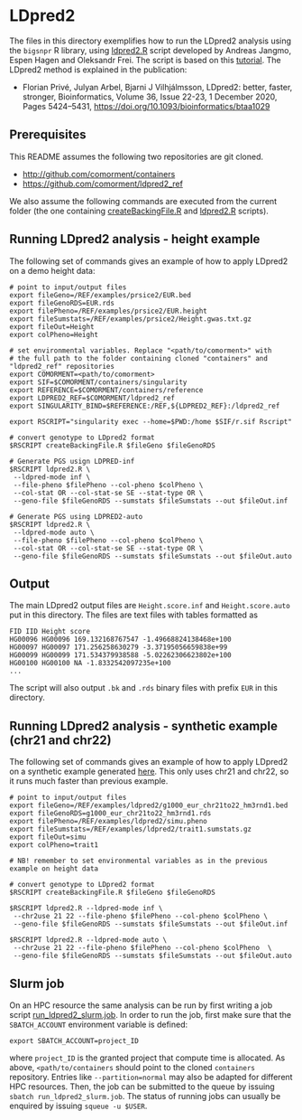# LDpred2

The files in this directory exemplifies how to run the LDpred2 analysis using the ``bigsnpr`` R library, using [ldpred2.R](ldpred2.R) script developed by Andreas Jangmo, Espen Hagen and Oleksandr Frei. The script is based on this [tutorial](https://privefl.github.io/bigsnpr/articles/LDpred2.html).
The LDpred2 method is explained in the publication:

- Florian Privé, Julyan Arbel, Bjarni J Vilhjálmsson, LDpred2: better, faster, stronger, Bioinformatics, Volume 36, Issue 22-23, 1 December 2020, Pages 5424–5431, https://doi.org/10.1093/bioinformatics/btaa1029

## Prerequisites

This README assumes the following two repositories are git cloned.

* http://github.com/comorment/containers
* https://github.com/comorment/ldpred2_ref

We also assume the following commands are executed from the current folder
(the one containing [createBackingFile.R](createBackingFile.R) and [ldpred2.R](ldpred2.R) scripts).

<!--

LDpred2 uses genetic maps from [1000 genomes](https://github.com/joepickrell/1000-genomes-genetic-maps) to convert each SNPs physical position to genomic position.
LDpred2 will try to download these which will cause an error without an internet connection. To prevent this behavior, these should be downloaded manually and
the folder where they are stored should be passed to the LDpred2-script using the flag ``--dir-genetic-maps your-genetic/maps-directory``.
 -->

## Running LDpred2 analysis - height example

The following set of commands gives an example of how to apply LDpred2 on a demo height data:
```
# point to input/output files
export fileGeno=/REF/examples/prsice2/EUR.bed
export fileGenoRDS=EUR.rds
export filePheno=/REF/examples/prsice2/EUR.height
export fileSumstats=/REF/examples/prsice2/Height.gwas.txt.gz
export fileOut=Height
export colPheno=Height

# set environmental variables. Replace "<path/to/comorment>" with 
# the full path to the folder containing cloned "containers" and "ldpred2_ref" repositories
export COMORMENT=<path/to/comorment>
export SIF=$COMORMENT/containers/singularity
export REFERENCE=$COMORMENT/containers/reference
export LDPRED2_REF=$COMORMENT/ldpred2_ref
export SINGULARITY_BIND=$REFERENCE:/REF,${LDPRED2_REF}:/ldpred2_ref

export RSCRIPT="singularity exec --home=$PWD:/home $SIF/r.sif Rscript"

# convert genotype to LDpred2 format
$RSCRIPT createBackingFile.R $fileGeno $fileGenoRDS

# Generate PGS usign LDPRED-inf
$RSCRIPT ldpred2.R \
 --ldpred-mode inf \
 --file-pheno $filePheno --col-pheno $colPheno \
 --col-stat OR --col-stat-se SE --stat-type OR \
 --geno-file $fileGenoRDS --sumstats $fileSumstats --out $fileOut.inf

# Generate PGS using LDPRED2-auto
$RSCRIPT ldpred2.R \
 --ldpred-mode auto \
 --file-pheno $filePheno --col-pheno $colPheno \
 --col-stat OR --col-stat-se SE --stat-type OR \
 --geno-file $fileGenoRDS --sumstats $fileSumstats --out $fileOut.auto
```

## Output

The main LDpred2 output files are ``Height.score.inf`` and ``Height.score.auto`` put in this directory. 
The files are text files with tables formatted as 
```
FID IID Height score
HG00096 HG00096 169.132168767547 -1.49668824138468e+100
HG00097 HG00097 171.256258630279 -3.37195056659838e+99
HG00099 HG00099 171.534379938588 -5.02262306623802e+100
HG00100 HG00100 NA -1.8332542097235e+100
...
```

The script will also output ``.bk`` and ``.rds`` binary files with prefix ``EUR`` in this directory.


## Running LDpred2 analysis - synthetic example (chr21 and chr22)

The following set of commands gives an example of how to apply LDpred2 on a synthetic example generated [here](ldpred2_simulations.ipynb). This only uses chr21 and chr22, so it runs much faster than previous example.

```
# point to input/output files
export fileGeno=/REF/examples/ldpred2/g1000_eur_chr21to22_hm3rnd1.bed
export fileGenoRDS=g1000_eur_chr21to22_hm3rnd1.rds
export filePheno=/REF/examples/ldpred2/simu.pheno
export fileSumstats=/REF/examples/ldpred2/trait1.sumstats.gz
export fileOut=simu
export colPheno=trait1

# NB! remember to set environmental variables as in the previous example on height data

# convert genotype to LDpred2 format
$RSCRIPT createBackingFile.R $fileGeno $fileGenoRDS

$RSCRIPT ldpred2.R --ldpred-mode inf \
 --chr2use 21 22 --file-pheno $filePheno --col-pheno $colPheno \
 --geno-file $fileGenoRDS --sumstats $fileSumstats --out $fileOut.inf

$RSCRIPT ldpred2.R --ldpred-mode auto \
 --chr2use 21 22 --file-pheno $filePheno --col-pheno $colPheno  \
 --geno-file $fileGenoRDS --sumstats $fileSumstats --out $fileOut.auto
```

## Slurm job

On an HPC resource the same analysis can be run by first writing a job script [run_ldpred2_slurm.job](run_ldpred2_slurm.job).
In order to run the job, first make sure that the ``SBATCH_ACCOUNT`` environment variable is defined:
```
export SBATCH_ACCOUNT=project_ID
```
where ``project_ID`` is the granted project that compute time is allocated. 
As above, ``<path/to/containers`` should point to the cloned ``containers`` repository. 
Entries like ``--partition=normal`` may also be adapted for different HPC resources.
Then, the job can be submitted to the queue by issuing ``sbatch run_ldpred2_slurm.job``. 
The status of running jobs can usually be enquired by issuing ``squeue -u $USER``. 

